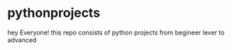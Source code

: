 # pythonprojects
hey Everyone! this repo consists of python projects from begineer lever to advanced
